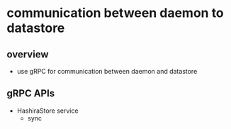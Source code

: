 # communication between daemon to datastore

## overview

* use gRPC for communication between daemon and datastore

## gRPC APIs

* HashiraStore service
  * sync
